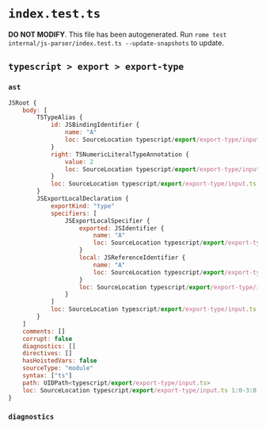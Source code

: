 # `index.test.ts`

**DO NOT MODIFY**. This file has been autogenerated. Run `rome test internal/js-parser/index.test.ts --update-snapshots` to update.

## `typescript > export > export-type`

### `ast`

```javascript
JSRoot {
	body: [
		TSTypeAlias {
			id: JSBindingIdentifier {
				name: "A"
				loc: SourceLocation typescript/export/export-type/input.ts 1:5-1:6 (A)
			}
			right: TSNumericLiteralTypeAnnotation {
				value: 2
				loc: SourceLocation typescript/export/export-type/input.ts 1:9-1:10
			}
			loc: SourceLocation typescript/export/export-type/input.ts 1:0-1:11
		}
		JSExportLocalDeclaration {
			exportKind: "type"
			specifiers: [
				JSExportLocalSpecifier {
					exported: JSIdentifier {
						name: "A"
						loc: SourceLocation typescript/export/export-type/input.ts 2:14-2:15 (A)
					}
					local: JSReferenceIdentifier {
						name: "A"
						loc: SourceLocation typescript/export/export-type/input.ts 2:14-2:15 (A)
					}
					loc: SourceLocation typescript/export/export-type/input.ts 2:14-2:15
				}
			]
			loc: SourceLocation typescript/export/export-type/input.ts 2:0-2:18
		}
	]
	comments: []
	corrupt: false
	diagnostics: []
	directives: []
	hasHoistedVars: false
	sourceType: "module"
	syntax: ["ts"]
	path: UIDPath<typescript/export/export-type/input.ts>
	loc: SourceLocation typescript/export/export-type/input.ts 1:0-3:0
}
```

### `diagnostics`

```

```
